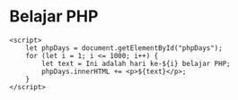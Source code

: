 <head>
    <meta charset="UTF-8">
    <meta name="viewport" content="width=device-width, initial-scale=1.0">
    <title>Belajar PHP</title>
</head>
<body>
    <h1>Belajar PHP</h1>
    <div id="phpDays"></div>

    <script>
        let phpDays = document.getElementById("phpDays");
        for (let i = 1; i <= 1000; i++) {
            let text = Ini adalah hari ke-${i} belajar PHP;
            phpDays.innerHTML += <p>${text}</p>;
        }
    </script>
</body>

